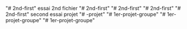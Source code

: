 "# 2nd-first"  essai 2nd fichier
"# 2nd-first" 
"# 2nd-first" 
"# 2nd-first" 
"# 2nd-first" 
second essai projet
"# -projet" 
"# 1er-projet-groupe" 
"# 1er-projet-groupe" 
"# 1er-projet-groupe"  
